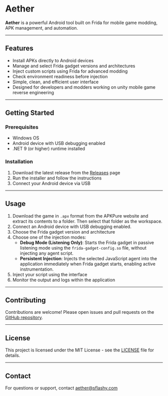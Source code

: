 # Aether

**Aether** is a powerful Android tool built on Frida for mobile game modding, APK management, and automation.

---

## Features

- Install APKs directly to Android devices  
- Manage and select Frida gadget versions and architectures  
- Inject custom scripts using Frida for advanced modding  
- Check environment readiness before injection  
- Simple, clean, and efficient user interface  
- Designed for developers and modders working on unity mobile game reverse engineering  

---

## Getting Started

### Prerequisites

- Windows OS  
- Android device with USB debugging enabled  
- .NET 9 (or higher) runtime installed  

### Installation

1. Download the latest release from the [Releases](https://github.com/sflashy/aether/releases) page  
2. Run the installer and follow the instructions  
3. Connect your Android device via USB  

---

## Usage

1. Download the game in `.apx` format from the APKPure website and extract its contents to a folder. Then select that folder as the workspace.
2. Connect an Android device with USB debugging enabled. 
3. Choose the Frida gadget version and architecture  
4. Choose one of the injection modes:
    - **Debug Mode (Listening Only)**: Starts the Frida gadget in passive listening mode using the `frida-gadget-config.so` file, without injecting any agent script.
   - **Persistent Injection**: Injects the selected JavaScript agent into the application immediately when Frida gadget starts, enabling active instrumentation.
5. Inject your script using the interface  
6. Monitor the output and logs within the application  

---

## Contributing

Contributions are welcome! Please open issues and pull requests on the [GitHub repository](https://github.com/sflashy/aether).

---

## License

This project is licensed under the MIT License - see the [LICENSE](LICENSE) file for details.

---

## Contact

For questions or support, contact aether@sflashy.com
